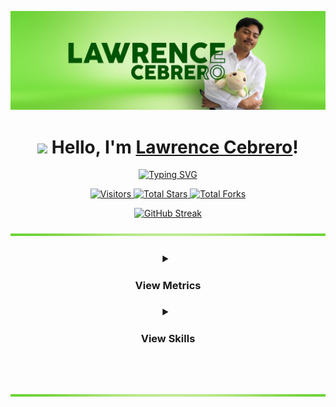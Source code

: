 [![@lawrencecebrero](https://raw.githubusercontent.com/lawrencecebrero/lawrencecebrero/main/assets/bghead.jpg)](https://facebook.com/lawcebrero)
<h1 align="center">
   <img src="https://emojis.slackmojis.com/emojis/images/1531849430/4246/blob-sunglasses.gif?1531849430" width="30"/>
   Hello, I'm <a rel="nofollow noopener noreferrer" target="_blank" href="https://github.com/lawrencecebrero"><b>Lawrence Cebrero</b></a>!
</h1> 
 
<div align="center">
  <a href="https://git.io/typing-svg">
    <img src="https://readme-typing-svg.herokuapp.com?font=Open+Sans&weight=250&pause=3000&color=79C043&center=true&width=800&lines=A+19-year-old+ICT+Senior+High+School+Graduate+from+the+Philippines.;I+am+an+aspiring+Full-Stack+Web+Developer%2FSoftware+Engineer.;Bachelor+of+Science+degree+in+Information+Technology;Cavite+State+University+Student" alt="Typing SVG"/>
  </a>
</div>


<p align="center">
  <a rel="nofollow noopener noreferrer" target="_blank" href="https://lawrencecebrero.read.cv/">
     <img src="https://komarev.com/ghpvc/?username=lawrencecebrero&label=Profile%20Views&color=79c043&style=flat&label=Visitors" alt="Visitors">
  </a>
  <a rel="nofollow noopener noreferrer" target="_blank" href="https://lawrencecebrero.read.cv/">
     <img src="https://img.shields.io/badge/dynamic/json?&label=Total%20Stars&color=79c043&style=flat&style=for-the badge&query=%24.stars&url=https://api.github-star-counter.workers.dev/user/lawrencecebrero" alt="Total Stars"">
  </a>
  <a rel="nofollow noopener noreferrer" target="_blank" href="https://lawrencecebrero.read.cv/">
     <img src="https://img.shields.io/badge/dynamic/json?&label=Total%20Forks&color=79c043&style=flat&style=for-the-badge&query=%24.forks&url=https://api.github-star-counter.workers.dev/user/lawrencecebrero" alt="Total Forks"">
  </a>
<!--    <a href="https://hits.seeyoufarm.com">
   <img src="https://hits.seeyoufarm.com/api/count/incr/badge.svg?url=https%3A%2F%2Fgithub.com%2Flawrencecebrero&count_bg=%2379C83D&title_bg=%23373737&icon=&icon_color=%23E7E7E7&title=Profile+Views&edge_flat=true"/> -->
   </a>

<div align="center">
   
[![GitHub Streak](http://github-readme-streak-stats.herokuapp.com?user=lawrencecebrero&theme=dark&hide_border=true&ring=79C043&fire=79C043&currStreakLabel=79C043)](https://git.io/streak-stats)

</div>

</p>

[![@lawrencecebrero](https://raw.githubusercontent.com/lawrencecebrero/lawrencecebrero/main/assets/bgfoot.jpg)]()

<p align="center">
<h3 align="center">
   <details> 
      <summary>
         <h4>View Metrics</h4>
      </summary>
    <a href="https://github.com/lawrencecebrero?tab=repositories&type=source"><img src="./github-metrics.svg" /></a>
   </details>
   <details>
      <summary>
         <h4>View Skills</h4>
      </summary>

      
   Programming Languages<br>
   <!--<a href="https://github.com/syuilo/aiscript"><img src="https://skillicons.dev/icons?i=aiscript" /></a>
   <a href="https://www.gnu.org/software/bash/"><img src="https://skillicons.dev/icons?i=bash" /></a>
   <a href="https://www.iso.org/standard/74528.html"><img src="https://skillicons.dev/icons?i=c" /></a>
   <a href="https://haxe.org/"><img src="https://skillicons.dev/icons?i=haxe" /></a>-->
   <a href="https://java.com/"><img src="https://skillicons.dev/icons?i=java" /></a> 
   <a href="https://javascript.com"><img src="https://skillicons.dev/icons?i=js" /></a>
   <a href="https://www.php.net/"><img src="https://skillicons.dev/icons?i=php" /></a>
   <br>
   <a href="https://https://www.arduino.cc/"><img src="https://skillicons.dev/icons?i=arduino" /></a>
   <a href="https://www.python.org/"><img src="https://skillicons.dev/icons?i=python" /></a>
   <a href="https://www.lua.org/"><img src="https://skillicons.dev/icons?i=lua" /></a>
   <!--<br>
   <a href="https://nodejs.org/"><img src="https://skillicons.dev/icons?i=nodejs" /></a>
   <a href="https://www.r-project.org/"><img src="https://skillicons.dev/icons?i=r" /></a>
   <a href="https://www.rust-lang.org/"><img src="https://skillicons.dev/icons?i=rust" /></a>
   <a href="https://soliditylang.org/"><img src="https://skillicons.dev/icons?i=solidity" /></a>
   <a href="https://www.typescriptlang.org/"><img src="https://skillicons.dev/icons?i=typescript" /></a>-->
   <br>
   
   Frontend Frameworks<br><br>
   <a href="https://html.spec.whatwg.org/"><img src="https://skillicons.dev/icons?i=html" /></a>
   <a href="https://www.w3.org/TR/CSS/#css"><img src="https://skillicons.dev/icons?i=css" /></a>
   <a href="https://getbootstrap.com/"><img src="https://skillicons.dev/icons?i=bootstrap" /></a>
   <!--<a href="https://www.electronjs.org/"><img src="https://skillicons.dev/icons?i=electron" /></a>
   <a href="https://jquery.com/"><img src="https://skillicons.dev/icons?i=jquery" /></a>
   <br>
   <a href="https://nextjs.org/"><img src="https://skillicons.dev/icons?i=nextjs" /></a>
   <a href="https://remix.run/"><img src="https://skillicons.dev/icons?i=remix" /></a>
   <a href="https://sass-lang.com/"><img src="https://skillicons.dev/icons?i=sass" /></a>
   <a href="https://tauri.studio/"><img src="https://skillicons.dev/icons?i=tauri" /></a>
   <a href="https://pugjs.org/"><img src="https://skillicons.dev/icons?i=pug" /></a>-->
   <br>
   
   Document and Design<br>
   <!--<a href="https://www.figma.com/"><img src="https://skillicons.dev/icons?i=figma" /></a>
   <a href="https://www.latex-project.org/"><img src="https://skillicons.dev/icons?i=latex" /></a>
   <a href="https://daringfireball.net/projects/markdown/"><img src="https://skillicons.dev/icons?i=markdown" /></a>-->
   <a href="https://www.adobe.com/products/photoshop.html"><img src="https://skillicons.dev/icons?i=photoshop" /></a>
   <a href="https://www.adobe.com/products/premiere.html"><img src="https://skillicons.dev/icons?i=premiere" /></a>
   <!--<a href="https://www.w3.org/Graphics/SVG/"><img src="https://skillicons.dev/icons?i=svg" /></a>-->
   <br>

   Technologies&emsp;&emsp;  Developer Tools<br>
   <!--<a href="https://discord.com/developers/docs/intro"><img src="https://skillicons.dev/icons?i=discordbots" /></a>-->
   <a href="https://discord.com/"><img src="https://skillicons.dev/icons?i=discord" /></a>
   <a href="https://github.com/"><img src="https://skillicons.dev/icons?i=github" /></a>
   &emsp;&emsp;&emsp;
   <a href="https://git-scm.com/"><img src="https://skillicons.dev/icons?i=git" /></a>
   <a href="https://code.visualstudio.com/"><img src="https://skillicons.dev/icons?i=vscode" /></a>
   <!--<a href="https://www.unrealengine.com/"><img src="https://skillicons.dev/icons?i=unrealengine" /></a>-->
   <!--<a href="https://www.mongodb.com/"><img src="https://skillicons.dev/icons?i=mongodb" /></a>
   <a href="https://www.prisma.io/"><img src="https://skillicons.dev/icons?i=prisma" /></a>
   <a href="https://www.postgresql.org/"><img src="https://skillicons.dev/icons?i=postgresql" /></a>-->
   <br>
   
  Databases<!--&emsp;&emsp;&emsp;&emsp;&emsp;OSes--><br><br>
   <a href="https://www.mysql.com/"><img src="https://skillicons.dev/icons?i=mysql" /></a>
   <!--<a href="https://www.vim.org/"><img src="https://skillicons.dev/icons?i=vim" /></a>
   &emsp;
   <a href="https://kernel.org/"><img src="https://skillicons.dev/icons?i=linux" /></a>
   <a href="https://bsd.org/"><img src="https://skillicons.dev/icons?i=bsd" /></a>
   <a href="https://9p.io/plan9/"><img src="https://skillicons.dev/icons?i=plan9" /></a> -->
</h3>
</p>
<br>

[![@lawrencecebrero](https://raw.githubusercontent.com/lawrencecebrero/lawrencecebrero/main/assets/bgfoot.jpg)]()
